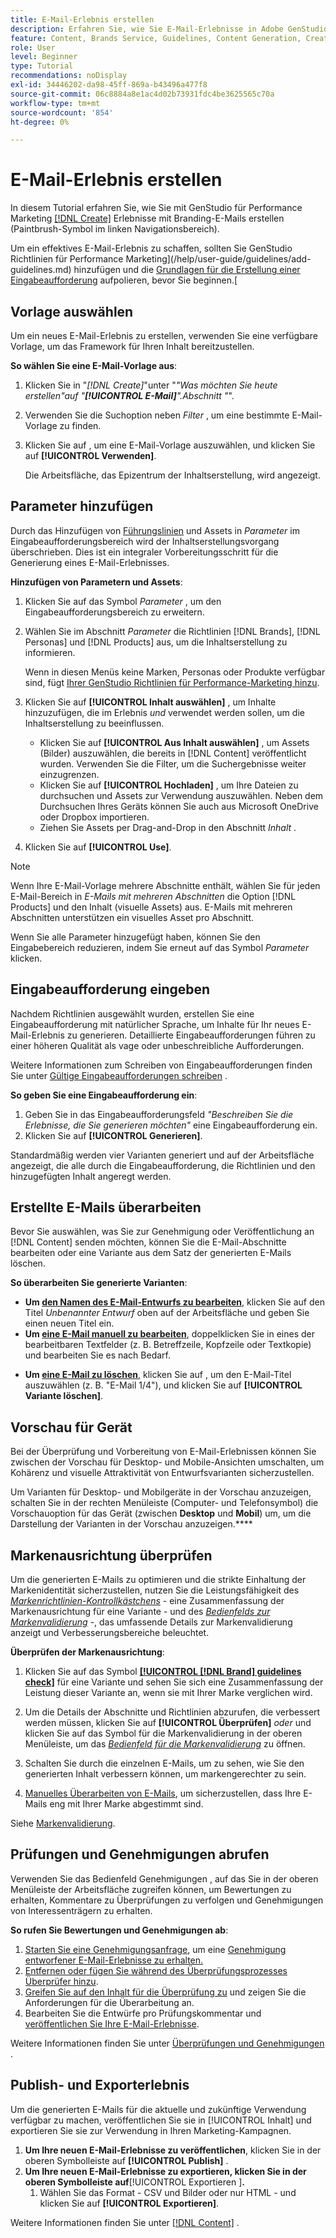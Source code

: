```yaml
---
title: E-Mail-Erlebnis erstellen
description: Erfahren Sie, wie Sie E-Mail-Erlebnisse in Adobe GenStudio für Performance-Marketing erstellen.
feature: Content, Brands Service, Guidelines, Content Generation, Create, Experiences, Variant Generation
role: User
level: Beginner
type: Tutorial
recommendations: noDisplay
exl-id: 34446202-da98-45ff-869a-b43496a477f8
source-git-commit: 06c8884a8e1ac4d02b73931fdc4be3625565c70a
workflow-type: tm+mt
source-wordcount: '854'
ht-degree: 0%

---
```


# E-Mail-Erlebnis erstellen

In diesem Tutorial erfahren Sie, wie Sie mit GenStudio für Performance Marketing [[!DNL Create]](/help/user-guide/create/overview.md) Erlebnisse mit Branding-E-Mails erstellen (Paintbrush-Symbol im linken Navigationsbereich).

Um ein effektives E-Mail-Erlebnis zu schaffen, sollten Sie GenStudio Richtlinien für Performance Marketing](/help/user-guide/guidelines/add-guidelines.md) hinzufügen und die [Grundlagen für die Erstellung einer Eingabeaufforderung](/help/user-guide/effective-prompts.md) aufpolieren, bevor Sie beginnen.[

## Vorlage auswählen

Um ein neues E-Mail-Erlebnis zu erstellen, verwenden Sie eine verfügbare Vorlage, um das Framework für Ihren Inhalt bereitzustellen.

**So wählen Sie eine E-Mail-Vorlage aus**:

1. Klicken Sie in &quot;_[!DNL Create]_&quot;unter &quot;_&quot;Was möchten Sie heute erstellen&quot;auf &quot;**[!UICONTROL E-Mail]**&quot;.Abschnitt &quot;_&quot;.
1. Verwenden Sie die Suchoption neben _Filter_ , um eine bestimmte E-Mail-Vorlage zu finden.
1. Klicken Sie auf , um eine E-Mail-Vorlage auszuwählen, und klicken Sie auf **[!UICONTROL Verwenden]**.

   Die Arbeitsfläche, das Epizentrum der Inhaltserstellung, wird angezeigt.

## Parameter hinzufügen

Durch das Hinzufügen von [Führungslinien](/help/user-guide/guidelines/overview.md) und Assets in _Parameter_ im Eingabeaufforderungsbereich wird der Inhaltserstellungsvorgang überschrieben. Dies ist ein integraler Vorbereitungsschritt für die Generierung eines E-Mail-Erlebnisses.

**Hinzufügen von Parametern und Assets**:

1. Klicken Sie auf das Symbol _Parameter_ , um den Eingabeaufforderungsbereich zu erweitern.
1. Wählen Sie im Abschnitt _Parameter_ die Richtlinien [!DNL Brands], [!DNL Personas] und [!DNL Products] aus, um die Inhaltserstellung zu informieren.

   Wenn in diesen Menüs keine Marken, Personas oder Produkte verfügbar sind, fügt [Ihrer GenStudio Richtlinien für Performance-Marketing hinzu](/help/user-guide/guidelines/add-guidelines.md).

1. Klicken Sie auf **[!UICONTROL Inhalt auswählen]** , um Inhalte hinzuzufügen, die im Erlebnis *und* verwendet werden sollen, um die Inhaltserstellung zu beeinflussen.
   * Klicken Sie auf **[!UICONTROL Aus Inhalt auswählen]** , um Assets (Bilder) auszuwählen, die bereits in [!DNL Content] veröffentlicht wurden. Verwenden Sie die Filter, um die Suchergebnisse weiter einzugrenzen.
   * Klicken Sie auf **[!UICONTROL Hochladen]** , um Ihre Dateien zu durchsuchen und Assets zur Verwendung auszuwählen. Neben dem Durchsuchen Ihres Geräts können Sie auch aus Microsoft OneDrive oder Dropbox importieren.
   * Ziehen Sie Assets per Drag-and-Drop in den Abschnitt _Inhalt_ .
1. Klicken Sie auf **[!UICONTROL Use]**.

>[!NOTE]
>
>Wenn Ihre E-Mail-Vorlage mehrere Abschnitte enthält, wählen Sie für jeden E-Mail-Bereich in _E-Mails mit mehreren Abschnitten_ die Option [!DNL Products] und den Inhalt (visuelle Assets) aus. E-Mails mit mehreren Abschnitten unterstützen ein visuelles Asset pro Abschnitt.

Wenn Sie alle Parameter hinzugefügt haben, können Sie den Eingabebereich reduzieren, indem Sie erneut auf das Symbol _Parameter_ klicken.

## Eingabeaufforderung eingeben

Nachdem Richtlinien ausgewählt wurden, erstellen Sie eine Eingabeaufforderung mit natürlicher Sprache, um Inhalte für Ihr neues E-Mail-Erlebnis zu generieren. Detaillierte Eingabeaufforderungen führen zu einer höheren Qualität als vage oder unbeschreibliche Aufforderungen.

Weitere Informationen zum Schreiben von Eingabeaufforderungen finden Sie unter [Gültige Eingabeaufforderungen schreiben](/help/user-guide/effective-prompts.md) .

**So geben Sie eine Eingabeaufforderung ein**:

1. Geben Sie in das Eingabeaufforderungsfeld _&quot;Beschreiben Sie die Erlebnisse, die Sie generieren möchten&quot;_ eine Eingabeaufforderung ein.
1. Klicken Sie auf **[!UICONTROL Generieren]**.

Standardmäßig werden vier Varianten generiert und auf der Arbeitsfläche angezeigt, die alle durch die Eingabeaufforderung, die Richtlinien und den hinzugefügten Inhalt angeregt werden.

## Erstellte E-Mails überarbeiten

Bevor Sie auswählen, was Sie zur Genehmigung oder Veröffentlichung an [!DNL Content] senden möchten, können Sie die E-Mail-Abschnitte bearbeiten oder eine Variante aus dem Satz der generierten E-Mails löschen.

**So überarbeiten Sie generierte Varianten**:

* **Um [den Namen des E-Mail-Entwurfs zu bearbeiten](/help/user-guide/create/manage-variants.md#change-draft-name)**, klicken Sie auf den Titel _Unbenannter Entwurf_ oben auf der Arbeitsfläche und geben Sie einen neuen Titel ein.
* **Um [eine E-Mail manuell zu bearbeiten](/help/user-guide/create/manage-variants.md#manually-edit-text)**, doppelklicken Sie in eines der bearbeitbaren Textfelder (z. B. Betreffzeile, Kopfzeile oder Textkopie) und bearbeiten Sie es nach Bedarf.
<!-- * **To [regenerate a section of a variant](/help/user-guide/create/manage-variants.md#re-generate-sections)**, click an editable text field and use the _[!UICONTROL Suggested edits]_ options or enter a new prompt and click **[!UICONTROL Generate]**. -->
* **Um [eine E-Mail zu löschen](/help/user-guide/create/manage-variants.md#delete-variant)**, klicken Sie auf , um den E-Mail-Titel auszuwählen (z. B. &quot;E-Mail 1/4&quot;), und klicken Sie auf **[!UICONTROL Variante löschen]**.

## Vorschau für Gerät

Bei der Überprüfung und Vorbereitung von E-Mail-Erlebnissen können Sie zwischen der Vorschau für Desktop- und Mobile-Ansichten umschalten, um Kohärenz und visuelle Attraktivität von Entwurfsvarianten sicherzustellen.

Um Varianten für Desktop- und Mobilgeräte in der Vorschau anzuzeigen, schalten Sie in der rechten Menüleiste (Computer- und Telefonsymbol) die Vorschauoption für das Gerät (zwischen **Desktop** und **Mobil**) um, um die Darstellung der Varianten in der Vorschau anzuzeigen.****

## Markenausrichtung überprüfen

Um die generierten E-Mails zu optimieren und die strikte Einhaltung der Markenidentität sicherzustellen, nutzen Sie die Leistungsfähigkeit des [_Markenrichtlinien-Kontrollkästchens_](/help/user-guide/guidelines/brand-validation.md#brand-guidelines-check) - eine Zusammenfassung der Markenausrichtung für eine Variante - und des [_Bedienfelds zur Markenvalidierung_](/help/user-guide/guidelines/brand-validation.md#brand-validation-panel) -, das umfassende Details zur Markenvalidierung anzeigt und Verbesserungsbereiche beleuchtet.

**Überprüfen der Markenausrichtung**:

1. Klicken Sie auf das Symbol [**[!UICONTROL [!DNL Brand] guidelines check]**](/help/user-guide/guidelines/brand-validation.md#brand-guidelines-check) für eine Variante und sehen Sie sich eine Zusammenfassung der Leistung dieser Variante an, wenn sie mit Ihrer Marke verglichen wird.
1. Um die Details der Abschnitte und Richtlinien abzurufen, die verbessert werden müssen, klicken Sie auf **[!UICONTROL Überprüfen]** _oder_ und klicken Sie auf das Symbol für die Markenvalidierung in der oberen Menüleiste, um das [_Bedienfeld für die Markenvalidierung_](/help/user-guide/guidelines/brand-validation.md#brand-validation-panel) zu öffnen.

1. Schalten Sie durch die einzelnen E-Mails, um zu sehen, wie Sie den generierten Inhalt verbessern können, um markengerechter zu sein.
1. [Manuelles Überarbeiten von E-Mails](#revise-generated-emails), um sicherzustellen, dass Ihre E-Mails eng mit Ihrer Marke abgestimmt sind.

Siehe [Markenvalidierung](/help/user-guide/guidelines/brand-validation.md).

## Prüfungen und Genehmigungen abrufen

Verwenden Sie das Bedienfeld Genehmigungen , auf das Sie in der oberen Menüleiste der Arbeitsfläche zugreifen können, um Bewertungen zu erhalten, Kommentare zu Überprüfungen zu verfolgen und Genehmigungen von Interessenträgern zu erhalten.

**So rufen Sie Bewertungen und Genehmigungen ab**:

1. [Starten Sie eine Genehmigungsanfrage](/help/user-guide/approvals/request-review.md), um eine [Genehmigung entworfener E-Mail-Erlebnisse zu erhalten.](/help/user-guide/approvals/approve-content.md)
1. [Entfernen oder fügen Sie während des Überprüfungsprozesses Überprüfer hinzu](/help/user-guide/approvals/review-and-edit.md#manage-approvals).
1. [Greifen Sie auf den Inhalt für die Überprüfung zu](/help/user-guide/approvals/review-and-edit.md#access-content-for-review) und zeigen Sie die Anforderungen für die Überarbeitung an.
1. Bearbeiten Sie die Entwürfe pro Prüfungskommentar und [veröffentlichen Sie Ihre E-Mail-Erlebnisse](#publish-and-export-experience).

Weitere Informationen finden Sie unter [Überprüfungen und Genehmigungen](/help/user-guide/approvals/overview.md) .

## Publish- und Exporterlebnis

Um die generierten E-Mails für die aktuelle und zukünftige Verwendung verfügbar zu machen, veröffentlichen Sie sie in [!UICONTROL Inhalt] und exportieren Sie sie zur Verwendung in Ihren Marketing-Kampagnen.

1. **Um Ihre neuen E-Mail-Erlebnisse zu veröffentlichen**, klicken Sie in der oberen Symbolleiste auf **[!UICONTROL Publish]** .
1. **Um Ihre neuen E-Mail-Erlebnisse zu exportieren, klicken Sie in der oberen Symbolleiste auf**[!UICONTROL  Exportieren ]**.**
   1. Wählen Sie das Format - CSV und Bilder oder nur HTML - und klicken Sie auf **[!UICONTROL Exportieren]**.

Weitere Informationen finden Sie unter [[!DNL Content]](/help/user-guide/content/overview.md#search-and-find-approved-content) .
